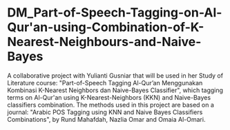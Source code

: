 # DM_Part-of-Speech-Tagging-on-Al-Qur'an-using-Combination-of-K-Nearest-Neighbours-and-Naive-Bayes
A collaborative project with Yulianti Gusniar that will be used in her Study of Literature course: "Part-of-Speech Tagging Al-Qur’an Menggunakan Kombinasi K-Nearest Neighbors dan Naive-Bayes Classifier", which tagging terms on Al-Qur'an using K-Nearest-Neighbors (KKN) and Naive-Bayes classifiers combination. The methods used in this project are based on a journal: "Arabic POS Tagging using KNN and Naive Bayes Classifiers Combinations", by Rund Mahafdah, Nazlia Omar and Omaia Al-Omari.
